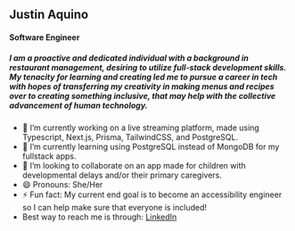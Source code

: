 ## Justin Aquino
#### Software Engineer



##### I am a proactive and dedicated individual with a background in restaurant management, desiring to utilize full-stack development skills. My tenacity for learning and creating led me to pursue a career in tech with hopes of transferring my creativity in making menus and recipes over to creating something inclusive, that may help with the collective advancement of human technology.

- 🔭 I’m currently working on a live streaming platform, made using Typescript, Next.js, Prisma, TailwindCSS, and PostgreSQL. 
- 🌱 I’m currently learning using PostgreSQL instead of MongoDB for my fullstack apps.
- 👯 I’m looking to collaborate on an app made for children with developmental delays and/or their primary caregivers.
- 😄 Pronouns: She/Her
- ⚡ Fun fact: My current end goal is to become an accessibility engineer so I can help make sure that everyone is included!
- Best way to reach me is through: [LinkedIn](https://www.linkedin.com/in/justinaquino-dev/)

